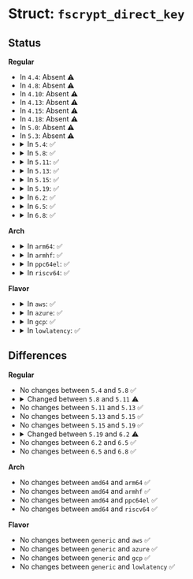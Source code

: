 # Struct: <code>fscrypt_direct_key</code>

## Status
<b>Regular</b>
<ul>
<li>
In <code>4.4</code>: Absent ⚠️
</li>
<li>
In <code>4.8</code>: Absent ⚠️
</li>
<li>
In <code>4.10</code>: Absent ⚠️
</li>
<li>
In <code>4.13</code>: Absent ⚠️
</li>
<li>
In <code>4.15</code>: Absent ⚠️
</li>
<li>
In <code>4.18</code>: Absent ⚠️
</li>
<li>
In <code>5.0</code>: Absent ⚠️
</li>
<li>
In <code>5.3</code>: Absent ⚠️
</li>
<li>
<details>
<summary>In <code>5.4</code>: ✅</summary>

```c
struct fscrypt_direct_key {
    struct hlist_node dk_node;
    refcount_t dk_refcount;
    const struct fscrypt_mode *dk_mode;
    struct crypto_skcipher *dk_ctfm;
    u8 dk_descriptor[8];
    u8 dk_raw[64];
};
```
</details>
</li>
<li>
<details>
<summary>In <code>5.8</code>: ✅</summary>

```c
struct fscrypt_direct_key {
    struct hlist_node dk_node;
    refcount_t dk_refcount;
    const struct fscrypt_mode *dk_mode;
    struct crypto_skcipher *dk_ctfm;
    u8 dk_descriptor[8];
    u8 dk_raw[64];
};
```
</details>
</li>
<li>
<details>
<summary>In <code>5.11</code>: ✅</summary>

```c
struct fscrypt_direct_key {
    struct hlist_node dk_node;
    refcount_t dk_refcount;
    const struct fscrypt_mode *dk_mode;
    struct fscrypt_prepared_key dk_key;
    u8 dk_descriptor[8];
    u8 dk_raw[64];
};
```
</details>
</li>
<li>
<details>
<summary>In <code>5.13</code>: ✅</summary>

```c
struct fscrypt_direct_key {
    struct hlist_node dk_node;
    refcount_t dk_refcount;
    const struct fscrypt_mode *dk_mode;
    struct fscrypt_prepared_key dk_key;
    u8 dk_descriptor[8];
    u8 dk_raw[64];
};
```
</details>
</li>
<li>
<details>
<summary>In <code>5.15</code>: ✅</summary>

```c
struct fscrypt_direct_key {
    struct hlist_node dk_node;
    refcount_t dk_refcount;
    const struct fscrypt_mode *dk_mode;
    struct fscrypt_prepared_key dk_key;
    u8 dk_descriptor[8];
    u8 dk_raw[64];
};
```
</details>
</li>
<li>
<details>
<summary>In <code>5.19</code>: ✅</summary>

```c
struct fscrypt_direct_key {
    struct hlist_node dk_node;
    refcount_t dk_refcount;
    const struct fscrypt_mode *dk_mode;
    struct fscrypt_prepared_key dk_key;
    u8 dk_descriptor[8];
    u8 dk_raw[64];
};
```
</details>
</li>
<li>
<details>
<summary>In <code>6.2</code>: ✅</summary>

```c
struct fscrypt_direct_key {
    struct super_block *dk_sb;
    struct hlist_node dk_node;
    refcount_t dk_refcount;
    const struct fscrypt_mode *dk_mode;
    struct fscrypt_prepared_key dk_key;
    u8 dk_descriptor[8];
    u8 dk_raw[64];
};
```
</details>
</li>
<li>
<details>
<summary>In <code>6.5</code>: ✅</summary>

```c
struct fscrypt_direct_key {
    struct super_block *dk_sb;
    struct hlist_node dk_node;
    refcount_t dk_refcount;
    const struct fscrypt_mode *dk_mode;
    struct fscrypt_prepared_key dk_key;
    u8 dk_descriptor[8];
    u8 dk_raw[64];
};
```
</details>
</li>
<li>
<details>
<summary>In <code>6.8</code>: ✅</summary>

```c
struct fscrypt_direct_key {
    struct super_block *dk_sb;
    struct hlist_node dk_node;
    refcount_t dk_refcount;
    const struct fscrypt_mode *dk_mode;
    struct fscrypt_prepared_key dk_key;
    u8 dk_descriptor[8];
    u8 dk_raw[64];
};
```
</details>
</li>
</ul>
<b>Arch</b>
<ul>
<li>
<details>
<summary>In <code>arm64</code>: ✅</summary>

```c
struct fscrypt_direct_key {
    struct hlist_node dk_node;
    refcount_t dk_refcount;
    const struct fscrypt_mode *dk_mode;
    struct crypto_skcipher *dk_ctfm;
    u8 dk_descriptor[8];
    u8 dk_raw[64];
};
```
</details>
</li>
<li>
<details>
<summary>In <code>armhf</code>: ✅</summary>

```c
struct fscrypt_direct_key {
    struct hlist_node dk_node;
    refcount_t dk_refcount;
    const struct fscrypt_mode *dk_mode;
    struct crypto_skcipher *dk_ctfm;
    u8 dk_descriptor[8];
    u8 dk_raw[64];
};
```
</details>
</li>
<li>
<details>
<summary>In <code>ppc64el</code>: ✅</summary>

```c
struct fscrypt_direct_key {
    struct hlist_node dk_node;
    refcount_t dk_refcount;
    const struct fscrypt_mode *dk_mode;
    struct crypto_skcipher *dk_ctfm;
    u8 dk_descriptor[8];
    u8 dk_raw[64];
};
```
</details>
</li>
<li>
<details>
<summary>In <code>riscv64</code>: ✅</summary>

```c
struct fscrypt_direct_key {
    struct hlist_node dk_node;
    refcount_t dk_refcount;
    const struct fscrypt_mode *dk_mode;
    struct crypto_skcipher *dk_ctfm;
    u8 dk_descriptor[8];
    u8 dk_raw[64];
};
```
</details>
</li>
</ul>
<b>Flavor</b>
<ul>
<li>
<details>
<summary>In <code>aws</code>: ✅</summary>

```c
struct fscrypt_direct_key {
    struct hlist_node dk_node;
    refcount_t dk_refcount;
    const struct fscrypt_mode *dk_mode;
    struct crypto_skcipher *dk_ctfm;
    u8 dk_descriptor[8];
    u8 dk_raw[64];
};
```
</details>
</li>
<li>
<details>
<summary>In <code>azure</code>: ✅</summary>

```c
struct fscrypt_direct_key {
    struct hlist_node dk_node;
    refcount_t dk_refcount;
    const struct fscrypt_mode *dk_mode;
    struct crypto_skcipher *dk_ctfm;
    u8 dk_descriptor[8];
    u8 dk_raw[64];
};
```
</details>
</li>
<li>
<details>
<summary>In <code>gcp</code>: ✅</summary>

```c
struct fscrypt_direct_key {
    struct hlist_node dk_node;
    refcount_t dk_refcount;
    const struct fscrypt_mode *dk_mode;
    struct crypto_skcipher *dk_ctfm;
    u8 dk_descriptor[8];
    u8 dk_raw[64];
};
```
</details>
</li>
<li>
<details>
<summary>In <code>lowlatency</code>: ✅</summary>

```c
struct fscrypt_direct_key {
    struct hlist_node dk_node;
    refcount_t dk_refcount;
    const struct fscrypt_mode *dk_mode;
    struct crypto_skcipher *dk_ctfm;
    u8 dk_descriptor[8];
    u8 dk_raw[64];
};
```
</details>
</li>
</ul>

## Differences
<b>Regular</b>
<ul>
<li>
No changes between <code>5.4</code> and <code>5.8</code> ✅
</li>
<li>
<details>
<summary>Changed between <code>5.8</code> and <code>5.11</code> ⚠️</summary>
<ul>
<li>
<b>Field added. </b>
<code>struct fscrypt_prepared_key dk_key</code>
</li>
<li>
<b>Field removed. </b>
<code>struct crypto_skcipher *dk_ctfm</code>
</li>
</ul>
</details>
</li>
<li>
No changes between <code>5.11</code> and <code>5.13</code> ✅
</li>
<li>
No changes between <code>5.13</code> and <code>5.15</code> ✅
</li>
<li>
No changes between <code>5.15</code> and <code>5.19</code> ✅
</li>
<li>
<details>
<summary>Changed between <code>5.19</code> and <code>6.2</code> ⚠️</summary>
<ul>
<li>
<b>Field added. </b>
<code>struct super_block *dk_sb</code>
</li>
</ul>
</details>
</li>
<li>
No changes between <code>6.2</code> and <code>6.5</code> ✅
</li>
<li>
No changes between <code>6.5</code> and <code>6.8</code> ✅
</li>
</ul>
<b>Arch</b>
<ul>
<li>
No changes between <code>amd64</code> and <code>arm64</code> ✅
</li>
<li>
No changes between <code>amd64</code> and <code>armhf</code> ✅
</li>
<li>
No changes between <code>amd64</code> and <code>ppc64el</code> ✅
</li>
<li>
No changes between <code>amd64</code> and <code>riscv64</code> ✅
</li>
</ul>
<b>Flavor</b>
<ul>
<li>
No changes between <code>generic</code> and <code>aws</code> ✅
</li>
<li>
No changes between <code>generic</code> and <code>azure</code> ✅
</li>
<li>
No changes between <code>generic</code> and <code>gcp</code> ✅
</li>
<li>
No changes between <code>generic</code> and <code>lowlatency</code> ✅
</li>
</ul>

